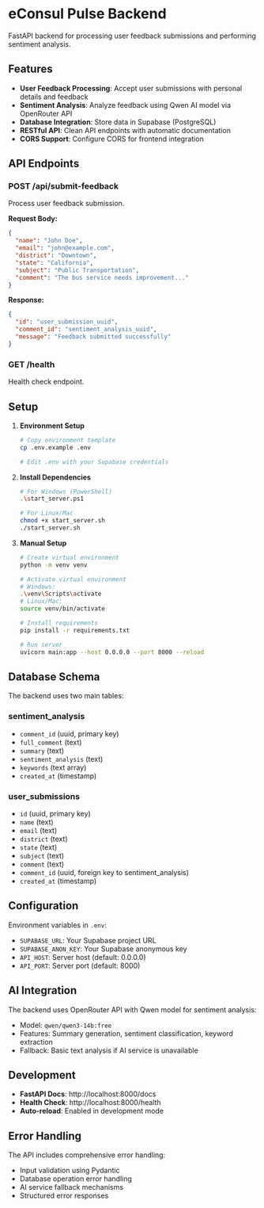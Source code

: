 # eConsul Pulse Backend

FastAPI backend for processing user feedback submissions and performing sentiment analysis.

## Features

- **User Feedback Processing**: Accept user submissions with personal details and feedback
- **Sentiment Analysis**: Analyze feedback using Qwen AI model via OpenRouter API
- **Database Integration**: Store data in Supabase (PostgreSQL)
- **RESTful API**: Clean API endpoints with automatic documentation
- **CORS Support**: Configure CORS for frontend integration

## API Endpoints

### POST /api/submit-feedback
Process user feedback submission.

**Request Body:**
```json
{
  "name": "John Doe",
  "email": "john@example.com",
  "district": "Downtown",
  "state": "California",
  "subject": "Public Transportation",
  "comment": "The bus service needs improvement..."
}
```

**Response:**
```json
{
  "id": "user_submission_uuid",
  "comment_id": "sentiment_analysis_uuid",
  "message": "Feedback submitted successfully"
}
```

### GET /health
Health check endpoint.

## Setup

1. **Environment Setup**
   ```bash
   # Copy environment template
   cp .env.example .env
   
   # Edit .env with your Supabase credentials
   ```

2. **Install Dependencies**
   ```bash
   # For Windows (PowerShell)
   .\start_server.ps1
   
   # For Linux/Mac
   chmod +x start_server.sh
   ./start_server.sh
   ```

3. **Manual Setup**
   ```bash
   # Create virtual environment
   python -m venv venv
   
   # Activate virtual environment
   # Windows:
   .\venv\Scripts\activate
   # Linux/Mac:
   source venv/bin/activate
   
   # Install requirements
   pip install -r requirements.txt
   
   # Run server
   uvicorn main:app --host 0.0.0.0 --port 8000 --reload
   ```

## Database Schema

The backend uses two main tables:

### sentiment_analysis
- `comment_id` (uuid, primary key)
- `full_comment` (text)
- `summary` (text)
- `sentiment_analysis` (text)
- `keywords` (text array)
- `created_at` (timestamp)

### user_submissions
- `id` (uuid, primary key)
- `name` (text)
- `email` (text)
- `district` (text)
- `state` (text)
- `subject` (text)
- `comment` (text)
- `comment_id` (uuid, foreign key to sentiment_analysis)
- `created_at` (timestamp)

## Configuration

Environment variables in `.env`:

- `SUPABASE_URL`: Your Supabase project URL
- `SUPABASE_ANON_KEY`: Your Supabase anonymous key
- `API_HOST`: Server host (default: 0.0.0.0)
- `API_PORT`: Server port (default: 8000)

## AI Integration

The backend uses OpenRouter API with Qwen model for sentiment analysis:
- Model: `qwen/qwen3-14b:free`
- Features: Summary generation, sentiment classification, keyword extraction
- Fallback: Basic text analysis if AI service is unavailable

## Development

- **FastAPI Docs**: http://localhost:8000/docs
- **Health Check**: http://localhost:8000/health
- **Auto-reload**: Enabled in development mode

## Error Handling

The API includes comprehensive error handling:
- Input validation using Pydantic
- Database operation error handling
- AI service fallback mechanisms
- Structured error responses